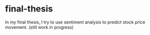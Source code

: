 # final-thesis
In my final thesis, I try to use sentiment analysis to predict stock price movement. (still work in progress) 
